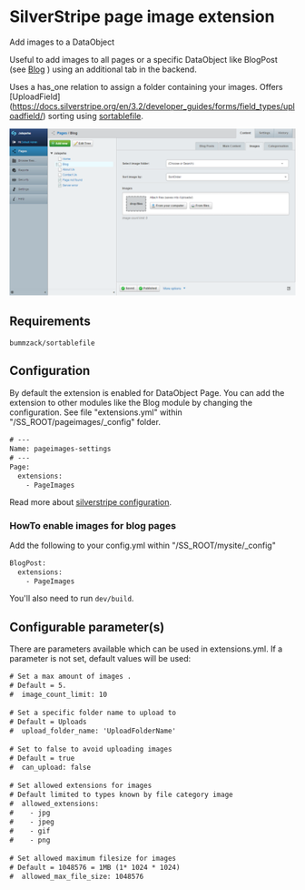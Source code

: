 
# SilverStripe page image extension

Add images to a DataObject

Useful to add images to all pages or a specific DataObject like BlogPost
(see [Blog](https://github.com/silverstripe/silverstripe-blog.git/ "Blog module") ) using an additional tab in the backend.

Uses a has_one relation to assign a folder containing your images. Offers [UploadField] (https://docs.silverstripe.org/en/3.2/developer_guides/forms/field_types/uploadfield/) sorting using [sortablefile](https://github.com/bummzack/sortablefile).

![pageimages Backend](screenshots/pageimages.png "Backend")

## Requirements

    bummzack/sortablefile


## Configuration
By default the extension is enabled for DataObject Page.
You can add the extension to other modules like the Blog module by changing the configuration.
See file "extensions.yml" within "/SS_ROOT/pageimages/_config" folder.
```
# ---
Name: pageimages-settings
# ---
Page:
  extensions:
    - PageImages
```
Read more about [silverstripe configuration](http://doc.silverstripe.com/framework/en/topics/configuration).

### HowTo enable images for blog pages
Add the following to your config.yml within "/SS_ROOT/mysite/_config"
```
BlogPost:
  extensions:
    - PageImages
```
You'll also need to run `dev/build`.


## Configurable parameter(s)
There are parameters available which can be used in extensions.yml.
If a parameter is not set, default values will be used:
```
# Set a max amount of images .
# Default = 5.
#  image_count_limit: 10

# Set a specific folder name to upload to
# Default = Uploads
#  upload_folder_name: 'UploadFolderName'

# Set to false to avoid uploading images
# Default = true
#  can_upload: false

# Set allowed extensions for images
# Default limited to types known by file category image
#  allowed_extensions:
#    - jpg
#    - jpeg
#    - gif
#    - png

# Set allowed maximum filesize for images
# Default = 1048576 = 1MB (1* 1024 * 1024)
#  allowed_max_file_size: 1048576
```
